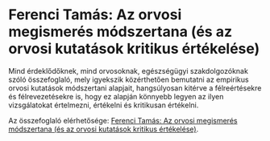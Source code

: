 # Ferenci Tamás: Az orvosi megismerés módszertana (és az orvosi kutatások kritikus értékelése)

Mind érdeklődőknek, mind orvosoknak, egészségügyi szakdolgozóknak szóló összefoglaló, mely igyekszik közérthetően bemutatni az empirikus orvosi kutatások módszertani alapjait, hangsúlyosan kitérve a félreértésekre és félrevezetésekre is, hogy ez alapján könnyebb legyen az ilyen vizsgálatokat értelmezni, értékelni és kritikusan értékelni.

Az összefoglaló elérhetősége: [Ferenci Tamás: Az orvosi megismerés módszertana (és az orvosi kutatások kritikus értékelése)](https://ferenci-tamas.github.io/orvosi-megismeres-modszertan/).